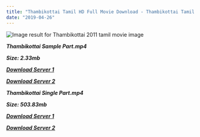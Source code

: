```yaml
---
title: "Thambikottai Tamil HD Full Movie Download - Thambikottai Tamil HD Movie Download"
date: "2019-04-26"
---
```


![Image result for Thambikottai  2011 tamil movie image](https://sites.google.com/site/vaquattercutting/thambikottaifront.jpg)

**_Thambikottai Sample Part.mp4_**

**_Size: 2.33mb_**

**_[Download Server 1](http://p1.wetransfer.vip/files/Tamil{2c088f659142c0283fde3b45bf50b63be20aae7f704a2f0bf67686df6392cb2e}20Movies/Tamil{2c088f659142c0283fde3b45bf50b63be20aae7f704a2f0bf67686df6392cb2e}20Recent{2c088f659142c0283fde3b45bf50b63be20aae7f704a2f0bf67686df6392cb2e}20Movies/Thambikottai{2c088f659142c0283fde3b45bf50b63be20aae7f704a2f0bf67686df6392cb2e}20(2011)/Thambikottai{2c088f659142c0283fde3b45bf50b63be20aae7f704a2f0bf67686df6392cb2e}20HDRip/Thambikottai{2c088f659142c0283fde3b45bf50b63be20aae7f704a2f0bf67686df6392cb2e}20(2011){2c088f659142c0283fde3b45bf50b63be20aae7f704a2f0bf67686df6392cb2e}20Sample{2c088f659142c0283fde3b45bf50b63be20aae7f704a2f0bf67686df6392cb2e}20(640x360).mp4)_**

**_[Download Server 2](http://p1.wetransfer.vip/files/Tamil{2c088f659142c0283fde3b45bf50b63be20aae7f704a2f0bf67686df6392cb2e}20Movies/Tamil{2c088f659142c0283fde3b45bf50b63be20aae7f704a2f0bf67686df6392cb2e}20Recent{2c088f659142c0283fde3b45bf50b63be20aae7f704a2f0bf67686df6392cb2e}20Movies/Thambikottai{2c088f659142c0283fde3b45bf50b63be20aae7f704a2f0bf67686df6392cb2e}20(2011)/Thambikottai{2c088f659142c0283fde3b45bf50b63be20aae7f704a2f0bf67686df6392cb2e}20HDRip/Thambikottai{2c088f659142c0283fde3b45bf50b63be20aae7f704a2f0bf67686df6392cb2e}20(2011){2c088f659142c0283fde3b45bf50b63be20aae7f704a2f0bf67686df6392cb2e}20Sample{2c088f659142c0283fde3b45bf50b63be20aae7f704a2f0bf67686df6392cb2e}20(640x360).mp4)_**

**_Thambikottai Single Part.mp4_**

**_Size: 503.83mb_**

**_[Download Server 1](http://p1.wetransfer.vip/files/Tamil{2c088f659142c0283fde3b45bf50b63be20aae7f704a2f0bf67686df6392cb2e}20Movies/Tamil{2c088f659142c0283fde3b45bf50b63be20aae7f704a2f0bf67686df6392cb2e}20Recent{2c088f659142c0283fde3b45bf50b63be20aae7f704a2f0bf67686df6392cb2e}20Movies/Thambikottai{2c088f659142c0283fde3b45bf50b63be20aae7f704a2f0bf67686df6392cb2e}20(2011)/Thambikottai{2c088f659142c0283fde3b45bf50b63be20aae7f704a2f0bf67686df6392cb2e}20HDRip/Thambikottai{2c088f659142c0283fde3b45bf50b63be20aae7f704a2f0bf67686df6392cb2e}20(2011){2c088f659142c0283fde3b45bf50b63be20aae7f704a2f0bf67686df6392cb2e}20Single{2c088f659142c0283fde3b45bf50b63be20aae7f704a2f0bf67686df6392cb2e}20Part{2c088f659142c0283fde3b45bf50b63be20aae7f704a2f0bf67686df6392cb2e}20(640x360).mp4)_**

**_[Download Server 2](http://p1.wetransfer.vip/files/Tamil{2c088f659142c0283fde3b45bf50b63be20aae7f704a2f0bf67686df6392cb2e}20Movies/Tamil{2c088f659142c0283fde3b45bf50b63be20aae7f704a2f0bf67686df6392cb2e}20Recent{2c088f659142c0283fde3b45bf50b63be20aae7f704a2f0bf67686df6392cb2e}20Movies/Thambikottai{2c088f659142c0283fde3b45bf50b63be20aae7f704a2f0bf67686df6392cb2e}20(2011)/Thambikottai{2c088f659142c0283fde3b45bf50b63be20aae7f704a2f0bf67686df6392cb2e}20HDRip/Thambikottai{2c088f659142c0283fde3b45bf50b63be20aae7f704a2f0bf67686df6392cb2e}20(2011){2c088f659142c0283fde3b45bf50b63be20aae7f704a2f0bf67686df6392cb2e}20Single{2c088f659142c0283fde3b45bf50b63be20aae7f704a2f0bf67686df6392cb2e}20Part{2c088f659142c0283fde3b45bf50b63be20aae7f704a2f0bf67686df6392cb2e}20(640x360).mp4)_**
